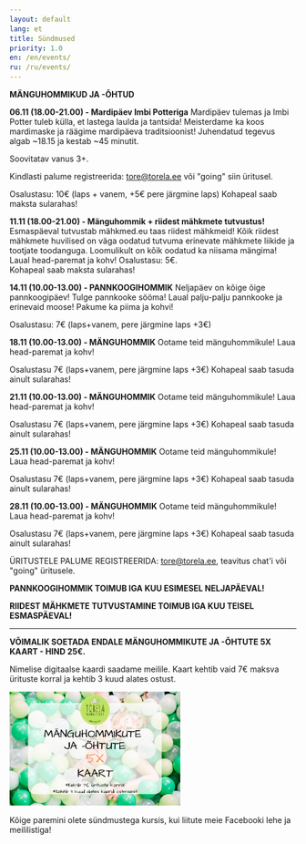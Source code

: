 ```yaml
---
layout: default
lang: et
title: Sündmused
priority: 1.0
en: /en/events/
ru: /ru/events/
---
```


**MÄNGUHOMMIKUD JA -ÕHTUD**


**06.11 (18.00-21.00) - Mardipäev Imbi Potteriga**
Mardipäev tulemas ja Imbi Potter tuleb külla, et lastega laulda ja tantsida! Meisterdame ka koos mardimaske ja räägime mardipäeva traditsioonist! Juhendatud tegevus algab ~18.15 ja kestab ~45 minutit. 

Soovitatav vanus 3+.

Kindlasti palume registreerida: tore@torela.ee või "going" siin üritusel.

Osalustasu: 10€ (laps + vanem, +5€ pere järgmine laps) 
Kohapeal saab maksta sularahas!

**11.11 (18.00-21.00) - Mänguhommik + riidest mähkmete tutvustus!**
Esmaspäeval tutvustab mähkmed.eu taas riidest mähkmeid! Kõik riidest mähkmete huvilised on väga oodatud tutvuma erinevate mähkmete liikide ja tootjate toodanguga. 
Loomulikult on kõik oodatud ka niisama mängima! 
Laual head-paremat ja kohv! 
Osalustasu: 5€.  
Kohapeal saab maksta sularahas!

**14.11 (10.00-13.00) - PANNKOOGIHOMMIK**
Neljapäev on kõige õige pannkoogipäev! Tulge pannkooke sööma! 
Laual palju-palju pannkooke ja erinevaid moose!
Pakume ka piima ja kohvi! 

Osalustasu: 7€ (laps+vanem, pere järgmine laps +3€)


**18.11 (10.00-13.00) - MÄNGUHOMMIK**
Ootame teid mänguhommikule! Laua head-paremat ja kohv!

Osalustasu 7€ (laps+vanem, pere järgmine laps +3€)
Kohapeal saab tasuda ainult sularahas!


**21.11 (10.00-13.00) - MÄNGUHOMMIK**
Ootame teid mänguhommikule! Laua head-paremat ja kohv!

Osalustasu 7€ (laps+vanem, pere järgmine laps +3€)
Kohapeal saab tasuda ainult sularahas!


**25.11 (10.00-13.00) - MÄNGUHOMMIK**
Ootame teid mänguhommikule! Laua head-paremat ja kohv!

Osalustasu 7€ (laps+vanem, pere järgmine laps +3€)
Kohapeal saab tasuda ainult sularahas!


**28.11 (10.00-13.00) - MÄNGUHOMMIK**
Ootame teid mänguhommikule! Laua head-paremat ja kohv!

Osalustasu 7€ (laps+vanem, pere järgmine laps +3€)
Kohapeal saab tasuda ainult sularahas!





ÜRITUSTELE PALUME REGISTREERIDA: tore@torela.ee, teavitus chat'i või "going" üritusele. 


**PANNKOOGIHOMMIK TOIMUB IGA KUU ESIMESEL NELJAPÄEVAL!**

**RIIDEST MÄHKMETE TUTVUSTAMINE TOIMUB IGA KUU TEISEL ESMASPÄEVAL!**

***

**VÕIMALIK SOETADA ENDALE MÄNGUHOMMIKUTE JA -ÕHTUTE 5X KAART - HIND 25€.**

Nimelise digitaalse kaardi saadame meilile. Kaart kehtib vaid 7€ maksva ürituste korral ja kehtib 3 kuud alates ostust.

<img alt="5xkaart" src="5x-kaart.png" height="200">

Kõige paremini olete sündmustega kursis, kui liitute meie Facebooki lehe ja meililistiga!
